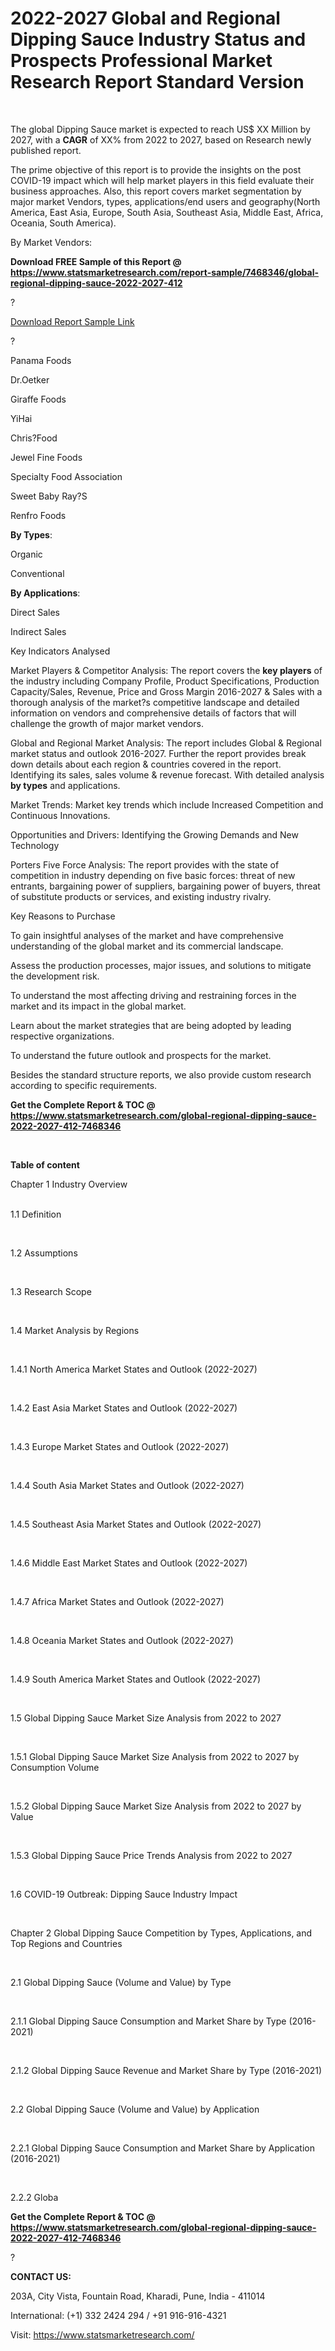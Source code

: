 <h1>2022-2027 Global and Regional Dipping Sauce Industry Status and Prospects Professional Market Research Report Standard Version</h1><br/><p>The global Dipping Sauce market is expected to reach US$ XX Million by 2027, with a <strong>CAGR</strong> of XX% from 2022 to 2027, based on Research newly published report.</p>
 
 
 
 <p>The prime objective of this report is to provide the insights on the post COVID-19 impact which will help market players in this field evaluate their business approaches. Also, this report covers market segmentation by major market Vendors, types, applications/end users and geography(North America, East Asia, Europe, South Asia, Southeast Asia, Middle East, Africa, Oceania, South America).</p>
 
 
 
 <p>By Market Vendors:</p>
 
 
 
 <div><b>Download FREE Sample of this Report @ <a href="https://www.statsmarketresearch.com/download-free-sample/7468346/global-regional-dipping-sauce-2022-2027-412">https://www.statsmarketresearch.com/report-sample/7468346/global-regional-dipping-sauce-2022-2027-412</a></b></div>
 
 
 
 <p>? </p>
 
 
 
 <p><a href="https://www.statsmarketresearch.com/download-free-sample/7468346/global-regional-dipping-sauce-2022-2027-412">Download Report Sample Link</a></p>
 
 
 
 <p>? </p>
 
 
 
 <p>Panama Foods</p>
 
 
 
 <p>Dr.Oetker</p>
 
 
 
 <p>Giraffe Foods</p>
 
 
 
 <p>YiHai</p>
 
 
 
 <p>Chris?Food</p>
 
 
 
 <p>Jewel Fine Foods</p>
 
 
 
 <p>Specialty Food Association</p>
 
 
 
 <p>Sweet Baby Ray?S</p>
 
 
 
 <p>Renfro Foods</p>
 
 
 
 <p><strong>By Types</strong>:</p>
 
 
 
 <p>Organic</p>
 
 
 
 <p>Conventional</p>
 
 
 
 <p><strong><strong>By Applications</strong></strong>:</p>
 
 
 
 <p>Direct Sales</p>
 
 
 
 <p>Indirect Sales</p>
 
 
 
 <p>Key Indicators Analysed</p>
 
 
 
 <p>Market Players & Competitor Analysis: The report covers the <strong>key players</strong> of the industry including Company Profile, Product Specifications, Production Capacity/Sales, Revenue, Price and Gross Margin 2016-2027 & Sales with a thorough analysis of the market?s competitive landscape and detailed information on vendors and comprehensive details of factors that will challenge the growth of major market vendors.</p>
 
 
 
 <p>Global and Regional Market Analysis: The report includes Global & Regional market status and outlook 2016-2027. Further the report provides break down details about each region & countries covered in the report. Identifying its sales, sales volume & revenue forecast. With detailed analysis <strong>by types</strong> and applications.</p>
 
 
 
 <p>Market Trends: Market key trends which include Increased Competition and Continuous Innovations.</p>
 
 
 
 <p>Opportunities and Drivers: Identifying the Growing Demands and New Technology</p>
 
 
 
 <p>Porters Five Force Analysis: The report provides with the state of competition in industry depending on five basic forces: threat of new entrants, bargaining power of suppliers, bargaining power of buyers, threat of substitute products or services, and existing industry rivalry.</p>
 
 
 
 <p>Key Reasons to Purchase</p>
 
 
 
 <p>To gain insightful analyses of the market and have comprehensive understanding of the global market and its commercial landscape.</p>
 
 
 
 <p>Assess the production processes, major issues, and solutions to mitigate the development risk.</p>
 
 
 
 <p>To understand the most affecting driving and restraining forces in the market and its impact in the global market.</p>
 
 
 
 <p>Learn about the market strategies that are being adopted by leading respective organizations.</p>
 
 
 
 <p>To understand the future outlook and prospects for the market.</p>
 
 
 
 <p>Besides the standard structure reports, we also provide custom research according to specific requirements.</p>
 
 
 
 <div><b>Get the Complete Report & TOC @ <a href="https://www.statsmarketresearch.com/global-regional-dipping-sauce-2022-2027-412-7468346">https://www.statsmarketresearch.com/global-regional-dipping-sauce-2022-2027-412-7468346</a></b></div>
 
 
 
 <p><br />
 
 <b>Table of content</b></p>
 
 
 
 <p>Chapter 1 Industry Overview<br />
 
 <br />
 
 1.1 Definition<br />
 
 <br />
 
 1.2 Assumptions<br />
 
 <br />
 
 1.3 Research Scope<br />
 
 <br />
 
 1.4 Market Analysis by Regions<br />
 
 <br />
 
 1.4.1 North America Market States and Outlook (2022-2027)<br />
 
 <br />
 
 1.4.2 East Asia Market States and Outlook (2022-2027)<br />
 
 <br />
 
 1.4.3 Europe Market States and Outlook (2022-2027)<br />
 
 <br />
 
 1.4.4 South Asia Market States and Outlook (2022-2027)<br />
 
 <br />
 
 1.4.5 Southeast Asia Market States and Outlook (2022-2027)<br />
 
 <br />
 
 1.4.6 Middle East Market States and Outlook (2022-2027)<br />
 
 <br />
 
 1.4.7 Africa Market States and Outlook (2022-2027)<br />
 
 <br />
 
 1.4.8 Oceania Market States and Outlook (2022-2027)<br />
 
 <br />
 
 1.4.9 South America Market States and Outlook (2022-2027)<br />
 
 <br />
 
 1.5 Global Dipping Sauce Market Size Analysis from 2022 to 2027<br />
 
 <br />
 
 1.5.1 Global Dipping Sauce Market Size Analysis from 2022 to 2027 by Consumption Volume<br />
 
 <br />
 
 1.5.2 Global Dipping Sauce Market Size Analysis from 2022 to 2027 by Value<br />
 
 <br />
 
 1.5.3 Global Dipping Sauce Price Trends Analysis from 2022 to 2027<br />
 
 <br />
 
 1.6 COVID-19 Outbreak: Dipping Sauce Industry Impact<br />
 
 <br />
 
 Chapter 2 Global Dipping Sauce Competition by Types, Applications, and Top Regions and Countries<br />
 
 <br />
 
 2.1 Global Dipping Sauce (Volume and Value) by Type<br />
 
 <br />
 
 2.1.1 Global Dipping Sauce Consumption and Market Share by Type (2016-2021)<br />
 
 <br />
 
 2.1.2 Global Dipping Sauce Revenue and Market Share by Type (2016-2021)<br />
 
 <br />
 
 2.2 Global Dipping Sauce (Volume and Value) by Application<br />
 
 <br />
 
 2.2.1 Global Dipping Sauce Consumption and Market Share by Application (2016-2021)<br />
 
 <br />
 
 2.2.2 Globa</p>
 
 
 
 <div><b>Get the Complete Report & TOC @ <a href="https://www.statsmarketresearch.com/global-regional-dipping-sauce-2022-2027-412-7468346">https://www.statsmarketresearch.com/global-regional-dipping-sauce-2022-2027-412-7468346</a></b></div>
 
 
 
 <p>? </p>
 
 
 
 <p><b>CONTACT US:</b><br />
 
 203A, City Vista, Fountain Road, Kharadi, Pune, India - 411014<br />
 
 International: (+1) 332 2424 294 / +91 916-916-4321<br />
 
 Visit: <a href="https://www.statsmarketresearch.com/">https://www.statsmarketresearch.com/</a></p>